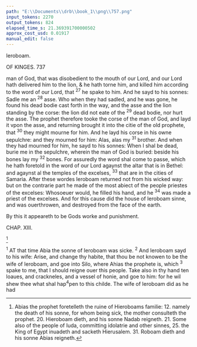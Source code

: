 ```yaml
---
path: "E:\\Documents\\drb\\book_1\\png\\757.png"
input_tokens: 2270
output_tokens: 824
elapsed_time_s: 21.369391700000502
approx_cost_usd: 0.01917
manual_edit: false
---
```

Ieroboam.

OF KINGES. 737

man of God, that was disobedient to the mouth of our Lord, and our Lord hath delivered him to the lion, & he hath torne him, and killed him according to the word of our Lord, that <sup>27</sup> he spake to him. And he sayd to his sonnes: Sadle me an <sup>28</sup> asse. Who when they had sadled, and he was gone, he found his dead bodie cast forth in the way, and the asse and the lion standing by the corse: the lion did not eate of the <sup>29</sup> dead bodie, nor hurt the asse. The prophet therefore tooke the corse of the man of God, and layd it vpon the asse, and returning brought it into the citie of the old prophete, that <sup>30</sup> they might mourne for him. And he layd his corse in his owne sepulchre: and they mourned for him: Alas, alas my <sup>31</sup> brother. And when they had mourned for him, he sayd to his sonnes: When I shal be dead, burie me in the sepulchre, wherein the man of God is buried: beside his bones lay my <sup>32</sup> bones. For assuredly the word shal come to passe, which he hath foretold in the word of our Lord agaynst the altar that is in Bethel: and agaynst al the temples of the excelses, <sup>33</sup> that are in the cities of Samaria. After these wordes Ieroboam returned not from his wicked way: but on the contrarie part he made of the most abiect of the people priestes of the excelses: Whosoeuer would, he filled his hand, and he <sup>34</sup> was made a priest of the excelses. And for this cause did the house of Ieroboam sinne, and was ouerthrowen, and destroyed from the face of the earth.

<aside>By this it appeareth to be Gods worke and punishment.</aside>

CHAP. XIII.

[^1]

<sup>1</sup> AT that time Abia the sonne of Ieroboam was sicke. <sup>2</sup> And Ieroboam sayd to his wife: Arise, and change thy habite, that thou be not knowen to be the wife of Ieroboam, and goe into Silo, where Ahias the prophete is, which <sup>3</sup> spake to me, that I should reigne ouer this people. Take also in thy hand ten loaues, and crackneles, and a vessel of honie, and goe to him: for he wil shew thee what shal hap<sup>4</sup>pen to this childe. The wife of Ieroboam did as he had

[^1]: Abias the prophet foretelleth the ruine of Hieroboams familie: 12. namely the death of his sonne, for whom being sick, the mother consulteth the prophet. 20. Hieroboam dieth, and his sonne Nadab reigneth. 21. Some also of the people of Iuda, committing idolatrie and other sinnes, 25. the King of Egypt inuadeth and sacketh Hierusalem. 31. Roboam dieth and his sonne Abias reigneth.